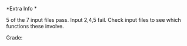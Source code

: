 *Extra Info *

5 of the 7 input files pass. Input 2,4,5 fail. Check input files to see which functions these involve. 

Grade: 
